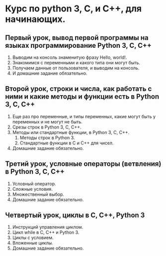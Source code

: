 # Курс по python 3, C, и C++, для начинающих.

## Первый урок, вывод первой программы на языках программирование Python 3, C, C++

1. Выводим на консоль знаменитую фразу Hello, world!.
2. Знакомимся с переменными и какого типа они могут быть.
3. Получаем данные от пользователя, и выводим на консоль.
4. И домашние задание обязательно.

## Второй урок, строки и числа, как работать с ними и какие методы и функции есть в Python 3, C, C++

1. Еще раз про переменные, и типы переменных, какие могут быть у переменных и не могут не быть.
2. Срезы строк в Python 3, C, C++.
3. Методы или стандартные функции, в Python 3, C, C++.
   1. Методы строк в Python 3.
   2. Стандартные функции в C и C++ для чисел.
4. Домашние задание обязательно.

##  Третий урок, условные операторы (ветвления) в Python 3, C, C++

1. Условный оператор.
2. Сложные условия.
3. Множественный выбор.
4. Домашние задание обязательно.

## Четвертый урок, циклы в C, C++, Python 3


1. Инструкций управления циклом.
2. Цикл while в C, C++ и Python 3.
3. Циклы с условием.
4. Вложенные циклы.
5. Домашние задание обязательно.
